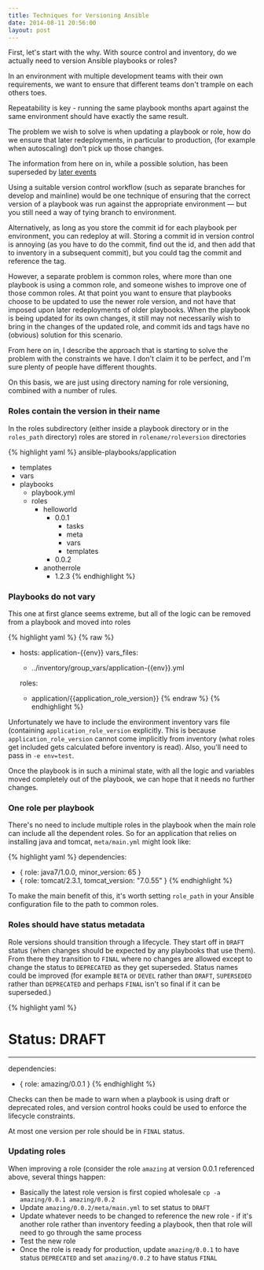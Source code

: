 ```yaml
---
title: Techniques for Versioning Ansible
date: 2014-08-11 20:56:00
layout: post
---
```

First, let's start with the why. With source control and inventory, do we actually need 
to version Ansible playbooks or roles? 

In an environment with multiple development teams with their own requirements, we want
to ensure that different teams don't trample on each others toes. 

Repeatability is key - running the same playbook months apart against the same environment
should have exactly the same result. 

The problem we wish to solve is when updating a playbook or role, 
how do we ensure that later redeployments, in particular to production,
(for example when autoscaling) don't pick up those changes. 

<div class="alert alert-warning"><span class="glyphicon glyphicon-warning-sign"></span> The information from here on in, while a possible solution, has been
superseded by <a href="/2014/09/04/techniques-for-versioning-ansible-ii.html">later events</a>
</div>

Using a suitable version control workflow (such as separate branches for develop and mainline)
would be one technique of ensuring that the correct version of a playbook was run against the
appropriate environment &mdash; but you still need a way of tying branch to environment. 

Alternatively, as long as you store the commit id for each playbook per environment,
you can redeploy at will. Storing a commit id in 
version control is annoying (as you have to do the commit, find out the id, and then add that
to inventory in a subsequent commit), but you could tag the commit and reference the tag.

However, a separate problem is common roles, where more than one playbook is using a common role, and 
someone wishes to improve one of those common roles. At that point you want to ensure that
playbooks choose to be updated to use the newer role version, and not have that imposed upon
later redeployments of older playbooks. When the playbook is being updated for its own changes,
it still may not necessarily wish to bring in the changes of the updated role, and commit ids
and tags have no (obvious) solution for this scenario. 

From here on in, I describe the approach that is starting to solve the problem with the
constraints we have. I don't claim it to be perfect, and I'm sure plenty of people have 
different thoughts.

On this basis, we are just using directory naming for role versioning, combined with a number
of rules.

### Roles contain the version in their name

In the roles subdirectory (either inside a playbook directory or in the `roles_path` directory)
roles are stored in `rolename/roleversion` directories

{% highlight yaml %}
ansible-playbooks/application
 - templates
 - vars
 - playbooks
     - playbook.yml
     - roles
         - helloworld
             - 0.0.1
                 - tasks
                 - meta
                 - vars
                 - templates
             - 0.0.2
         - anotherrole
             - 1.2.3
{% endhighlight %}

### Playbooks do not vary
This one at first glance seems extreme, but all of the logic can be removed from a playbook
and moved into roles

{% highlight yaml %}
{% raw %}
- hosts: application-{{env}}
  vars_files: 
  - ../inventory/group_vars/application-{{env}}.yml

  roles:
  - application/{{application_role_version}}
{% endraw %}
{% endhighlight %}

Unfortunately we have to include the environment inventory vars file (containing
`application_role_version` explicitly. This is because `application_role_version` 
cannot come implicitly from inventory (what roles get included 
gets calculated before inventory is read). Also, you'll need to pass in `-e env=test`.

Once the playbook is in such a minimal state, with all the logic and variables moved completely
out of the playbook, we can hope that it needs no further changes. 

### One role per playbook

There's no need to include multiple roles in the playbook when the main role can
include all the dependent roles. So for an application that relies on installing java
and tomcat, `meta/main.yml` might look like:

{% highlight yaml %}
dependencies:
- { role: java7/1.0.0, minor_version: 65 }
- { role: tomcat/2.3.1, tomcat_version: "7.0.55" }
{% endhighlight %}

To make the main benefit of this, it's worth setting `role_path` in your Ansible configuration
file to the path to common roles. 

### Roles should have status metadata

Role versions should transition through a lifecycle. They start off in `DRAFT` status (when changes
should be expected by any playbooks that use them). From there they transition to `FINAL` 
where no changes are allowed except to change the status to `DEPRECATED` as they get
superseded. Status names could be improved (for example `BETA` or `DEVEL` rather than `DRAFT`, 
`SUPERSEDED` rather than `DEPRECATED` and perhaps `FINAL` isn't so final if it can be superseded.)

{% highlight yaml %}
# Status: DRAFT
---
dependencies:
- { role: amazing/0.0.1 }
{% endhighlight %}

Checks can then be made to warn when a playbook is using draft or deprecated roles, and version
control hooks could be used to enforce the lifecycle constraints. 

At most one version per role should be in `FINAL` status.

### Updating roles

When improving a role (consider the role `amazing` at version 0.0.1 referenced above, 
several things happen:

* Basically the latest role version is first copied wholesale `cp -a amazing/0.0.1 amazing/0.0.2`
* Update `amazing/0.0.2/meta/main.yml` to set status to `DRAFT`
* Update whatever needs to be changed to reference the new role - if it's another role rather
  than inventory feeding a playbook, then that role will need to go through the same process
* Test the new role
* Once the role is ready for production, update `amazing/0.0.1` to have status `DEPRECATED` and
  set `amazing/0.0.2` to have status `FINAL`

